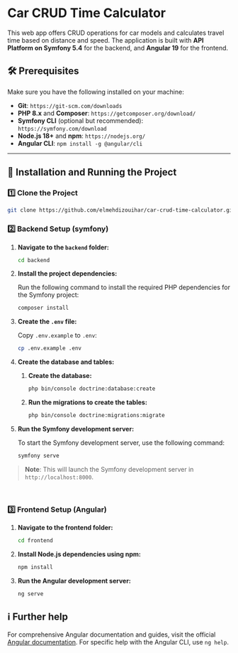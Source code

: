 # Car CRUD Time Calculator

This web app offers CRUD operations for car models and calculates travel time based on distance and speed. The application is built with **API Platform on Symfony 5.4** for the backend, and **Angular 19** for the frontend.

## 🛠️ Prerequisites

Make sure you have the following installed on your machine:

- **Git**: `https://git-scm.com/downloads`
- **PHP 8.x** and **Composer**: `https://getcomposer.org/download/`
- **Symfony CLI** (optional but recommended): `https://symfony.com/download`
- **Node.js 18+** and **npm**: `https://nodejs.org/`
- **Angular CLI**: `npm install -g @angular/cli`

---

## 🚀 Installation and Running the Project

### 1️⃣ Clone the Project

```sh
git clone https://github.com/elmehdizouihar/car-crud-time-calculator.git
```

### 2️⃣ Backend Setup (symfony)

1. **Navigate to the `backend` folder:**

    ```sh
    cd backend
    ```

2. **Install the project dependencies:**

    Run the following command to install the required PHP dependencies for the Symfony project:

    ```sh
    composer install
    ```

3. **Create the `.env` file:**

    Copy `.env.example` to `.env`:

    ```sh
    cp .env.example .env
    ```

4. **Create the database and tables:**

    1. **Create the database:**

        ```sh
        php bin/console doctrine:database:create
        ```

    2. **Run the migrations to create the tables:**

        ```sh
        php bin/console doctrine:migrations:migrate
        ```

5. **Run the Symfony development server:**

    To start the Symfony development server, use the following command:

    ```sh
    symfony serve
    ```
> **Note**: This will launch the Symfony development server in `http://localhost:8000`.

<br>

### 3️⃣ Frontend Setup (Angular)

1. **Navigate to the frontend folder:**

   ```sh
   cd frontend
   ```

2. **Install Node.js dependencies using npm:**

   ```sh
   npm install
   ```

3. **Run the Angular development server:**

   ```sh
   ng serve
    ```
## ℹ️ Further help

For comprehensive Angular documentation and guides, visit the official [Angular documentation](https://angular.dev/). For specific help with the Angular CLI, use `ng help`.
